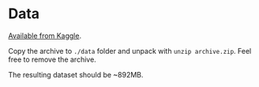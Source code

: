 # Data

[Available from Kaggle](https://www.kaggle.com/datasets/mikeortman/wikipedia-sentences).

Copy the archive to `./data` folder and unpack with `unzip archive.zip`. Feel free to remove the archive.

The resulting dataset should be ~892MB.
